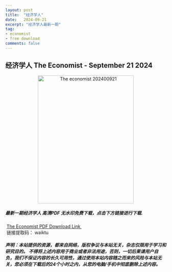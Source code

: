 ```yaml
---
layout: post
title:  "经济学人"
date:   2024-09-21
excerpt: "经济学人最新一期"
tag:
- economist
- free download
comments: false
---
```


## 经济学人 The Economist - September 21 2024


<div align="center">
<img src="https://i.postimg.cc/sXWMFNbs/TE-2024-09-21-00.png" alt="The economist 202400921" border="0" width = 300 height = 400 /> 
</div>


 <h5>最新一期经济学人 高清PDF 无水印免费下载，点击下方链接进行下载. </h5>
 
  <a href="https://wwfh.lanzout.com/i3XEB2attu8j">The Economist PDF Download Link </a>  
  <br/>
  链接提取码： waiktu
 
##### 声明：本站提供的资源，都来自网络，版权争议与本站无关，杂志仅限用于学习和研究目的。 不得将上述内容用于商业或者非法用途，否则，一切后果请用户自负，我们不保证内容的长久可用性，通过使用本站内容随之而来的风险与本站无关，您必须在下载后的24个小时之内，从您的电脑/手机中彻底删除上述内容。
 
